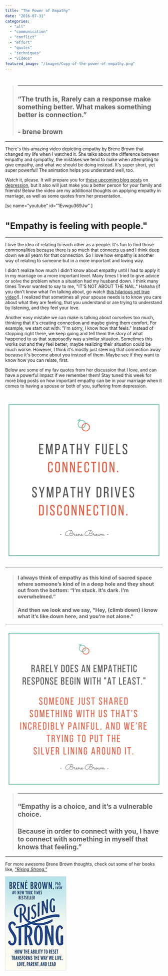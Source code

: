 ```yaml
---
title: "The Power of Empathy"
date: "2016-07-31"
categories: 
  - "all"
  - "communication"
  - "conflict"
  - "effort"
  - "quotes"
  - "techniques"
  - "videos"
featured_image: "/images/Copy-of-the-power-of-empathy.png"
---
```


 

> * * *
> 
> ## “The truth is, Rarely can a response make something better. What makes something better is **connection**.”
> 
> ## \- brene brown

* * *

There's this amazing video depicting empathy by Brene Brown that changed my life when I watched it. She talks about the difference between empathy and sympathy, the mistakes we tend to make when attempting to give empathy, and what we should be doing instead. It's super short, yet super powerful! The animation helps you understand well, too.

Watch it, please. It will prepare you for [these upcoming blog posts](https://freshlymarried.com/depression-in-your-marriage-the-dos-and-donts/) on [depression](https://freshlymarried.com/depression-in-marriage-how-your-depression-affects-your-spouse/), but it also will just make you a better person for your family and friends! Below the video are my additional thoughts on applying empathy in marriage, as well as some quotes from her presentation.

\[sc name="youtube" id="1Evwgu369Jw" \]

# "Empathy is feeling with people."

* * *

I love the idea of relating to each other as a people. It's fun to find those commonalities because there is so much that connects us and I think deep down we all yearn for that connection. So I love how empathy is another way of relating to someone but in a more important and loving way.

I didn't realize how much I didn't know about empathy until I had to apply it in my marriage on a more important level. Many times I tried to give advice or solve the problem when a situation had my husband down. I think many times Trevor wanted to say to me, "IT'S NOT ABOUT THE NAIL." Hahaha (if you don't know what I'm talking about, go watch [this hilarious yet true video](https://www.youtube.com/watch?v=-4EDhdAHrOg)!). I realized that sometimes all your spouse needs is to know you care about what they are feeling, that you understand or are trying to understand by listening, and they feel your love.

Another easy mistake we can make is talking about ourselves too much, thinking that it's creating connection and maybe giving them comfort. For example, we start out with: "I'm sorry, I know how that feels." Instead of stopping right there, we keep going and tell them the story of what happened to us that supposedly was a similar situation. Sometimes this works out and they feel better; maybe realizing their situation could be much worse. However, I think it's mostly just steering that connection away because it's become about you instead of them. Maybe see if they want to know how you can relate, first.

Below are some of my fav quotes from her discussion that I love, and can have a powerful impact if we remember them! Stay tuned this week for more blog posts on how important empathy can be in your marriage when it comes to having a spouse or both of you, suffering from depression.

# ![empathy, empathy video, brene brown, brene brown quotes, empathy and sympathy, difference between empathy and sympathy, empathy in marriage, showing empathy, marriage advice, marriage help, relationship help, relationship advice, marriage quotes](/images/empathy-and-sympathy-brene-brown.png)

* * *

> ### I always think of empathy as this kind of sacred space where someone’s kind of in a deep hole and they shout out from the bottom: **“I’m stuck. It’s dark. I’m overwhelmed.”**
> 
> ### And then we look and we say, "Hey, (climb down) **I know what it’s like down here, and you’re not alone."**

* * *

![empathy, empathy video, brene brown, brene brown quotes, empathy and sympathy, difference between empathy and sympathy, empathy in marriage, showing empathy, marriage advice, marriage help, relationship help, relationship advice, marriage quotes](/images/silver-lining-brene-brown-quote.png)

> * * *
> 
> ## “**Empathy is a choice**, and it’s a vulnerable choice.
> 
> ## Because in order to connect with you, **I have to connect with something in myself that knows that feeling.**”

* * *

For more awesome Brene Brown thoughts, check out some of her books like, ["_Rising Strong."_](https://amzn.to/2K5xV6T)

![](/images/517BgzwEnLL._SX322_BO1204203200_-195x300.jpg)
